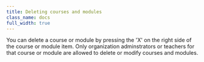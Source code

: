 ```yaml
---
title: Deleting courses and modules
class_name: docs
full_width: true
---
```


You can delete a course or module by pressing the 'X' on the right side of the course or module item. Only organization adminstrators or teachers for that course or module are allowed to delete or modify courses and modules.

